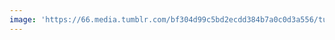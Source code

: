 ```yaml
---
image: 'https://66.media.tumblr.com/bf304d99c5bd2ecdd384b7a0c0d3a556/tumblr_o3h9mibjld1tbdx3so1_1280.jpg'
---
```

